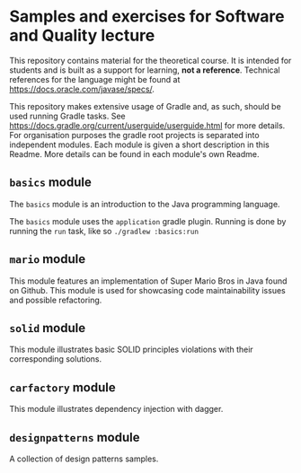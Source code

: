 # Samples and exercises for Software and Quality lecture

This repository contains material for the theoretical course.
It is intended for students and is built as a support for learning, **not a reference**.
Technical references for the language might be found at <https://docs.oracle.com/javase/specs/>.

This repository makes extensive usage of Gradle and, as such, should be used running Gradle tasks.
See <https://docs.gradle.org/current/userguide/userguide.html> for more details.
For organisation purposes the gradle root projects is separated into independent modules. Each module is given a short description in this Readme.
More details can be found in each module's own Readme.

## `basics` module

The `basics` module is an introduction to the Java programming language.

The `basics` module uses the `application` gradle plugin.
Running is done by running the `run` task, like so `./gradlew :basics:run`

## `mario` module

This module features an implementation of Super Mario Bros in Java found on Github.
This module is used for showcasing code maintainability issues and possible refactoring.

## `solid` module

This module illustrates basic SOLID principles violations with their corresponding solutions.

## `carfactory` module

This module illustrates dependency injection with dagger.

## `designpatterns` module

A collection of design patterns samples.